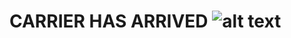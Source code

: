 # CARRIER HAS ARRIVED ![alt text][protoss]

[protoss]: http://i.mycdn.me/i?r=AEHujHvw2RjEbemUCNEorZbxYpb_p_9AcN2FmGik64KrkXJhDzdp4alsS1DMOuPKt_d7Zi9s0CiBOSDmbngC-I-k&fn=external_8

<!---
igotDiamonds/igotDiamonds is a ✨ special ✨ repository because its `README.md` (this file) appears on your GitHub profile.
You can click the Preview link to take a look at your changes.
--->
